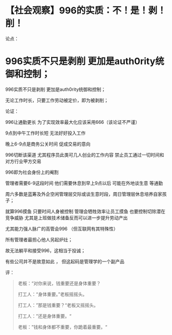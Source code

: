 # 【社会观察】996的实质：不！是！剥！削！



论点：

996实质不只是剥削  更加是auth0rity统御和控制；
=======
996实质不只是剥削  更加是auth0rity统御和控制；

无论工作时长，只要工作劳动被定价，即为被剥削；



论证：

996让通勤更长 为了实现效率最大化应该采用666（该论证不严谨）



9点到中午工作时长短 无法好好投入工作



晚上6-9点是商务公关时间 促成交易的意向

996切断该渠道 尤其程序员此类可几人创业的工作内容 禁止员工通过一切时间和对方行业甲方交易



996即为社会身份上的阉割



管理者需要6-9这段时间  他们需要休息到早上9点以后 可能在外地谈生意 等通勤



周六多数是蓝筹及外企空闲管理层交际或谈生意时段，周日管理层休息培养自家孩子；



就算996摸鱼 只要时间人身被控制 管理会牺牲效率让员工摸鱼 也要控制切除潜在竞争威胁 尤其是上班做技术储备反而可以进一步提升劳动产出





尤其能力强人脉广的高管会996  （但互联网有其特殊性）



所有管理者最担心他人另起炉灶；

 故无法躺平和接受996，这相当于投诚；

 

有些公司并不是故意如此 ， 但这起码是管理学的一个副产品

 

评：

> 老板：“对你来说，钱重要还是身体重要？
>
> 打工人：“身体重要。”老板摇摇头。
>
> 打工人：”那是钱重要？“老板又摇摇头。
>
> 打工人：”还是身体重要。“
>
> 老板：”钱和身体都不重要，你跪着最重要。“